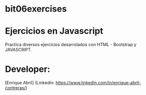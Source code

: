 # bit06exercises

# Ejercicios en Javascript
Practica diversos ejercicios desarrolados con HTML - Bootstrap y JAVASCRIPT.

# Developer:
[Enrique Abril] (Linkedin: https://www.linkedin.com/in/enrique-abril-contreras/)